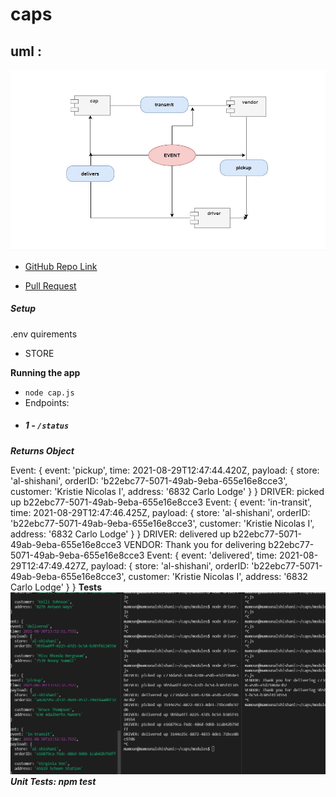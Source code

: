 # caps



## uml :

![](uml11.jpg)



* [GitHub Repo Link](https://github.com/MAMOUN-kamal-alshisani/caps)

* [Pull Request](https://github.com/MAMOUN-kamal-alshisani/auth-api/pull/1)

<!-- * [Heroku Link](https://api-auth-mine.herokuapp.com/signUp)  -->


##### Setup
.env quirements
  * STORE 

**Running the app**
* `node cap.js`
* Endpoints:
* ##### 1 -  `/status`




***Returns Object***

Event: {
  event: 'pickup',
  time: 2021-08-29T12:47:44.420Z,
  payload: {
    store: 'al-shishani',
    orderID: 'b22ebc77-5071-49ab-9eba-655e16e8cce3',
    customer: 'Kristie Nicolas I',
    address: '6832 Carlo Lodge'
  }
}
DRIVER: picked up b22ebc77-5071-49ab-9eba-655e16e8cce3
Event: {
  event: 'in-transit',
  time: 2021-08-29T12:47:46.425Z,
  payload: {
    store: 'al-shishani',
    orderID: 'b22ebc77-5071-49ab-9eba-655e16e8cce3',
    customer: 'Kristie Nicolas I',
    address: '6832 Carlo Lodge'
  }
}
DRIVER: delivered up b22ebc77-5071-49ab-9eba-655e16e8cce3
VENDOR: Thank you for delivering b22ebc77-5071-49ab-9eba-655e16e8cce3
Event: {
  event: 'delivered',
  time: 2021-08-29T12:47:49.427Z,
  payload: {
    store: 'al-shishani',
    orderID: 'b22ebc77-5071-49ab-9eba-655e16e8cce3',
    customer: 'Kristie Nicolas I',
    address: '6832 Carlo Lodge'
  }
}
**Tests**
![](lab12.jpg)
***Unit Tests: npm test***
